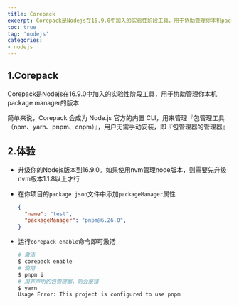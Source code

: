```yaml
---
title: Corepack
excerpt: Corepack是Nodejs在16.9.0中加入的实验性阶段工具，用于协助管理你本机package manager的版本
toc: true
tag: 'nodejs'
categories:
- nodejs
---
```


## 1.Corepack

Corepack是Nodejs在16.9.0中加入的实验性阶段工具，用于协助管理你本机package manager的版本

简单来说，Corepack 会成为 Node.js 官方的内置 CLI，用来管理『包管理工具（npm、yarn、pnpm、cnpm）』，用户无需手动安装，即『包管理器的管理器』

## 2.体验

- 升级你的Nodejs版本到16.9.0。如果使用nvm管理node版本，则需要先升级nvm版本1.1.8以上才行

- 在你项目的`package.json`文件中添加`packageManager`属性

  ```json
  {
    "name": "test",
    "packageManager": "pnpm@6.26.0",
  }
  ```

- 运行`corepack enable`命令即可激活

  ```bash
  # 激活
  $ corepack enable
  # 使用
  $ pnpm i
  # 用非声明的包管理器，则会报错
  $ yarn
  Usage Error: This project is configured to use pnpm
  ```

